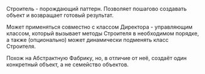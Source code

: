 Строитель - порождающий паттерн. Позволяет пошагово создавать объект и возвращает готовый результат.

Может применяться совместно с классом Директора - управляющим классом, который вызывает методы Строителя в необходимом порядке, а также (опционально) может динамически подменять класс Строителя.

Похож на Абстрактную Фабрику, но, в отличие от неё, создаёт один конкретный объект, а не семейство объектов.
